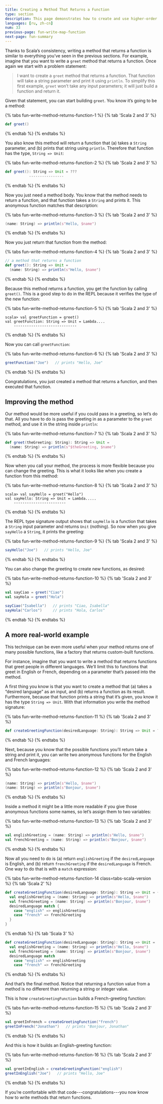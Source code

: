 ```yaml
---
title: Creating a Method That Returns a Function
type: section
description: This page demonstrates how to create and use higher-order functions in Scala.
languages: [ru, zh-cn]
num: 33
previous-page: fun-write-map-function
next-page: fun-summary
---
```



Thanks to Scala’s consistency, writing a method that returns a function is similar to everything you’ve seen in the previous sections.
For example, imagine that you want to write a `greet` method that returns a function.
Once again we start with a problem statement:

> I want to create a `greet` method that returns a function.
> That function will take a string parameter and print it using `println`.
> To simplify this first example, `greet` won’t take any input parameters; it will just build a function and return it.

Given that statement, you can start building `greet`.
You know it’s going to be a method:

{% tabs fun-write-method-returns-function-1 %}
{% tab 'Scala 2 and 3' %}
```scala
def greet()
```
{% endtab %}
{% endtabs %}

You also know this method will return a function that (a) takes a `String` parameter, and (b) prints that string using `println`.
Therefore that function has the type, `String => Unit`:

{% tabs fun-write-method-returns-function-2 %}
{% tab 'Scala 2 and 3' %}
```scala
def greet(): String => Unit = ???
           ----------------
```
{% endtab %}
{% endtabs %}

Now you just need a method body.
You know that the method needs to return a function, and that function takes a `String` and prints it.
This anonymous function matches that description:

{% tabs fun-write-method-returns-function-3 %}
{% tab 'Scala 2 and 3' %}
```scala
(name: String) => println(s"Hello, $name")
```
{% endtab %}
{% endtabs %}

Now you just return that function from the method:

{% tabs fun-write-method-returns-function-4 %}
{% tab 'Scala 2 and 3' %}
```scala
// a method that returns a function
def greet(): String => Unit = 
  (name: String) => println(s"Hello, $name")
```
{% endtab %}
{% endtabs %}

Because this method returns a function, you get the function by calling `greet()`.
This is a good step to do in the REPL because it verifies the type of the new function:

{% tabs fun-write-method-returns-function-5 %}
{% tab 'Scala 2 and 3' %}
````
scala> val greetFunction = greet()
val greetFunction: String => Unit = Lambda....
    -----------------------------
````
{% endtab %}
{% endtabs %}

Now you can call `greetFunction`:

{% tabs fun-write-method-returns-function-6 %}
{% tab 'Scala 2 and 3' %}
```scala
greetFunction("Joe")   // prints "Hello, Joe"
```
{% endtab %}
{% endtabs %}

Congratulations, you just created a method that returns a function, and then executed that function.



## Improving the method

Our method would be more useful if you could pass in a greeting, so let’s do that.
All you have to do is pass the greeting in as a parameter to the `greet` method, and use it in the string inside `println`:

{% tabs fun-write-method-returns-function-7 %}
{% tab 'Scala 2 and 3' %}
```scala
def greet(theGreeting: String): String => Unit = 
  (name: String) => println(s"$theGreeting, $name")
```
{% endtab %}
{% endtabs %}

Now when you call your method, the process is more flexible because you can change the greeting.
This is what it looks like when you create a function from this method:

{% tabs fun-write-method-returns-function-8 %}
{% tab 'Scala 2 and 3' %}
````
scala> val sayHello = greet("Hello")
val sayHello: String => Unit = Lambda.....
    ------------------------
````
{% endtab %}
{% endtabs %}

The REPL type signature output shows that `sayHello` is a function that takes a `String` input parameter and returns `Unit` (nothing).
So now when you give `sayHello` a `String`, it prints the greeting:

{% tabs fun-write-method-returns-function-9 %}
{% tab 'Scala 2 and 3' %}
```scala
sayHello("Joe")   // prints "Hello, Joe"
```
{% endtab %}
{% endtabs %}

You can also change the greeting to create new functions, as desired:

{% tabs fun-write-method-returns-function-10 %}
{% tab 'Scala 2 and 3' %}
```scala
val sayCiao = greet("Ciao")
val sayHola = greet("Hola")

sayCiao("Isabella")   // prints "Ciao, Isabella"
sayHola("Carlos")     // prints "Hola, Carlos"
```
{% endtab %}
{% endtabs %}



## A more real-world example

This technique can be even more useful when your method returns one of many possible functions, like a factory that returns custom-built functions.

For instance, imagine that you want to write a method that returns functions that greet people in different languages.
We’ll limit this to functions that greet in English or French, depending on a parameter that’s passed into the method.

A first thing you know is that you want to create a method that (a) takes a “desired language” as an input, and (b) returns a function as its result.
Furthermore, because that function prints a string that it’s given, you know it has the type `String => Unit`.
With that information you write the method signature:

{% tabs fun-write-method-returns-function-11 %}
{% tab 'Scala 2 and 3' %}
```scala
def createGreetingFunction(desiredLanguage: String): String => Unit = ???
```
{% endtab %}
{% endtabs %}

Next, because you know that the possible functions you’ll return take a string and print it, you can write two anonymous functions for the English and French languages:

{% tabs fun-write-method-returns-function-12 %}
{% tab 'Scala 2 and 3' %}
```scala
(name: String) => println(s"Hello, $name")
(name: String) => println(s"Bonjour, $name")
```
{% endtab %}
{% endtabs %}

Inside a method it might be a little more readable if you give those anonymous functions some names, so let’s assign them to two variables:

{% tabs fun-write-method-returns-function-13 %}
{% tab 'Scala 2 and 3' %}
```scala
val englishGreeting = (name: String) => println(s"Hello, $name")
val frenchGreeting = (name: String) => println(s"Bonjour, $name")
```
{% endtab %}
{% endtabs %}

Now all you need to do is (a) return `englishGreeting` if the `desiredLanguage` is English, and (b) return `frenchGreeting` if the `desiredLanguage` is French.
One way to do that is with a `match` expression:

{% tabs fun-write-method-returns-function-14 class=tabs-scala-version %}
{% tab 'Scala 2' %}
```scala
def createGreetingFunction(desiredLanguage: String): String => Unit = {
  val englishGreeting = (name: String) => println(s"Hello, $name")
  val frenchGreeting = (name: String) => println(s"Bonjour, $name")
  desiredLanguage match {
    case "english" => englishGreeting
    case "french" => frenchGreeting
  }
}
```
{% endtab %}
{% tab 'Scala 3' %}
```scala
def createGreetingFunction(desiredLanguage: String): String => Unit =
  val englishGreeting = (name: String) => println(s"Hello, $name")
  val frenchGreeting = (name: String) => println(s"Bonjour, $name")
  desiredLanguage match
    case "english" => englishGreeting
    case "french" => frenchGreeting
```
{% endtab %}
{% endtabs %}

And that’s the final method.
Notice that returning a function value from a method is no different than returning a string or integer value.

This is how `createGreetingFunction` builds a French-greeting function:

{% tabs fun-write-method-returns-function-15 %}
{% tab 'Scala 2 and 3' %}
```scala
val greetInFrench = createGreetingFunction("french")
greetInFrench("Jonathan")   // prints "Bonjour, Jonathan"
```
{% endtab %}
{% endtabs %}

And this is how it builds an English-greeting function:

{% tabs fun-write-method-returns-function-16 %}
{% tab 'Scala 2 and 3' %}
```scala
val greetInEnglish = createGreetingFunction("english")
greetInEnglish("Joe")   // prints "Hello, Joe"
```
{% endtab %}
{% endtabs %}

If you’re comfortable with that code---congratulations---you now know how to write methods that return functions.



